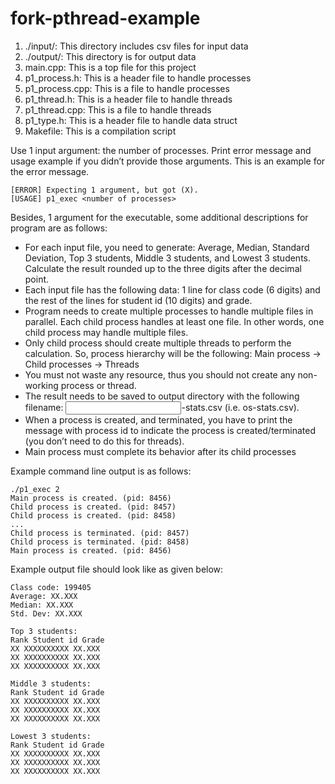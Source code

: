 # fork-pthread-example
1. ./input/: This directory includes csv files for input data
2. ./output/: This directory is for output data
3. main.cpp: This is a top file for this project
4. p1_process.h: This is a header file to handle processes
5. p1_process.cpp: This is a file to handle processes
6. p1_thread.h: This is a header file to handle threads
7. p1_thread.cpp: This is a file to handle threads
8. p1_type.h: This is a header file to handle data struct
8. Makefile: This is a compilation script

Use 1 input argument: the number of processes.
Print error message and usage example if you didn’t provide those arguments. This is an example for the error message.
```
[ERROR] Expecting 1 argument, but got (X).
[USAGE] p1_exec <number of processes>
```
Besides, 1 argument for the executable, some additional descriptions for program are as follows:
* For each input file, you need to generate: Average, Median, Standard Deviation, Top 3 students,
Middle 3 students, and Lowest 3 students. Calculate the result rounded up to the three digits after
the decimal point.
* Each input file has the following data: 1 line for class code (6 digits) and the rest of the lines for student id (10 digits) and grade.
* Program needs to create multiple processes to handle multiple files in parallel. Each child
process handles at least one file. In other words, one child process may handle multiple files.
* Only child process should create multiple threads to perform the calculation. So, process hierarchy
will be the following: Main process -> Child processes -> Threads
* You must not waste any resource, thus you should not create any non-working process or thread.
* The result needs to be saved to output directory with the following filename: <input
filename>-stats.csv (i.e. os-stats.csv).
* When a process is created, and terminated, you have to print the message with process id to indicate the process is created/terminated (you don’t need to do this for threads).
* Main process must complete its behavior after its child processes

Example command line output is as follows:
```
./p1_exec 2
Main process is created. (pid: 8456)
Child process is created. (pid: 8457)
Child process is created. (pid: 8458)
...
Child process is terminated. (pid: 8457)
Child process is terminated. (pid: 8458)
Main process is created. (pid: 8456)
```

Example output file should look like as given below:
```
Class code: 199405
Average: XX.XXX
Median: XX.XXX
Std. Dev: XX.XXX

Top 3 students:
Rank Student id Grade
XX XXXXXXXXXX XX.XXX
XX XXXXXXXXXX XX.XXX
XX XXXXXXXXXX XX.XXX

Middle 3 students:
Rank Student id Grade
XX XXXXXXXXXX XX.XXX
XX XXXXXXXXXX XX.XXX
XX XXXXXXXXXX XX.XXX

Lowest 3 students:
Rank Student id Grade
XX XXXXXXXXXX XX.XXX
XX XXXXXXXXXX XX.XXX
XX XXXXXXXXXX XX.XXX
```
